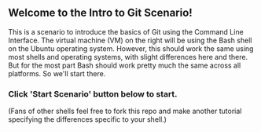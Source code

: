 ## Welcome to the Intro to Git Scenario!

This is a scenario to introduce the basics of Git using the Command Line
Interface.  The virtual machine (VM) on the right will be using the Bash
shell on the Ubuntu operating system.  However, this should work the
same using most shells and operating systems, with slight differences
here and there.  But for the most part Bash should work pretty much the
same across all platforms.  So we'll start there.

### Click 'Start Scenario' button below to start.

(Fans of other shells feel free to fork this
repo and make another tutorial specifying the differences specific to
your shell.)
